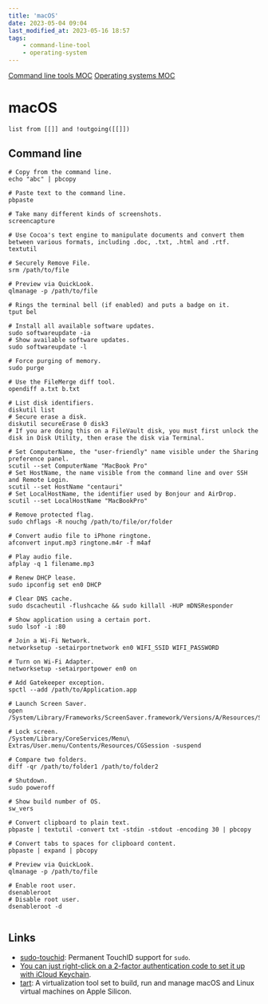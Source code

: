 ```yaml
---
title: 'macOS'
date: 2023-05-04 09:04
last_modified_at: 2023-05-16 18:57
tags:
    - command-line-tool
    - operating-system
---
```


[Command line tools MOC](Command%20line%20tools%20MOC.md)
[Operating systems MOC](Operating%20systems%20MOC.md)

# macOS

```dataview
list from [[]] and !outgoing([[]])
```

## Command line

```shell
# Copy from the command line.
echo "abc" | pbcopy

# Paste text to the command line.
pbpaste

# Take many different kinds of screenshots.
screencapture

# Use Cocoa's text engine to manipulate documents and convert them between various formats, including .doc, .txt, .html and .rtf.
textutil

# Securely Remove File.
srm /path/to/file

# Preview via QuickLook.
qlmanage -p /path/to/file

# Rings the terminal bell (if enabled) and puts a badge on it.
tput bel

# Install all available software updates.
sudo softwareupdate -ia
# Show available software updates.
sudo softwareupdate -l

# Force purging of memory.
sudo purge

# Use the FileMerge diff tool.
opendiff a.txt b.txt

# List disk identifiers.
diskutil list
# Secure erase a disk.
diskutil secureErase 0 disk3
# If you are doing this on a FileVault disk, you must first unlock the disk in Disk Utility, then erase the disk via Terminal.

# Set ComputerName, the "user-friendly" name visible under the Sharing preference panel.
scutil --set ComputerName "MacBook Pro"
# Set HostName, the name visible from the command line and over SSH and Remote Login.
scutil --set HostName "centauri"
# Set LocalHostName, the identifier used by Bonjour and AirDrop.
scutil --set LocalHostName "MacBookPro"

# Remove protected flag.
sudo chflags -R nouchg /path/to/file/or/folder

# Convert audio file to iPhone ringtone.
afconvert input.mp3 ringtone.m4r -f m4af

# Play audio file.
afplay -q 1 filename.mp3

# Renew DHCP lease.
sudo ipconfig set en0 DHCP

# Clear DNS cache.
sudo dscacheutil -flushcache && sudo killall -HUP mDNSResponder

# Show application using a certain port.
sudo lsof -i :80

# Join a Wi-Fi Network.
networksetup -setairportnetwork en0 WIFI_SSID WIFI_PASSWORD

# Turn on Wi-Fi Adapter.
networksetup -setairportpower en0 on

# Add Gatekeeper exception.
spctl --add /path/to/Application.app

# Launch Screen Saver.
open /System/Library/Frameworks/ScreenSaver.framework/Versions/A/Resources/ScreenSaverEngine.app

# Lock screen.
/System/Library/CoreServices/Menu\ Extras/User.menu/Contents/Resources/CGSession -suspend

# Compare two folders.
diff -qr /path/to/folder1 /path/to/folder2

# Shutdown.
sudo poweroff

# Show build number of OS.
sw_vers

# Convert clipboard to plain text.
pbpaste | textutil -convert txt -stdin -stdout -encoding 30 | pbcopy

# Convert tabs to spaces for clipboard content.
pbpaste | expand | pbcopy

# Preview via QuickLook.
qlmanage -p /path/to/file

# Enable root user.
dsenableroot
# Disable root user.
dsenableroot -d


```

## Links

-   [sudo-touchid](https://github.com/artginzburg/sudo-touchid): Permanent TouchID support for `sudo`.
-   [You can just right-click on a 2-factor authentication code to set it up with iCloud Keychain](https://twitter.com/rafahari/status/1456013646144933893).
-   [tart](https://github.com/cirruslabs/tart): A virtualization tool set to build, run and manage macOS and Linux virtual machines on Apple Silicon.
